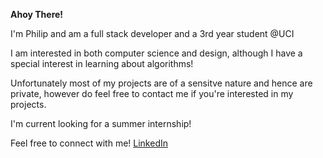 **Ahoy There!**

I'm Philip and am a full stack developer and a 3rd year student @UCI

I am interested in both computer science and design, although I have a special interest in learning about algorithms!

Unfortunately most of my projects are of a sensitve nature and hence are private, however do feel free to contact me if you're interested in my projects.

I'm current looking for a summer internship!

Feel free to connect with me! [LinkedIn](https://www.linkedin.com/in/philip-gudijanto/)

